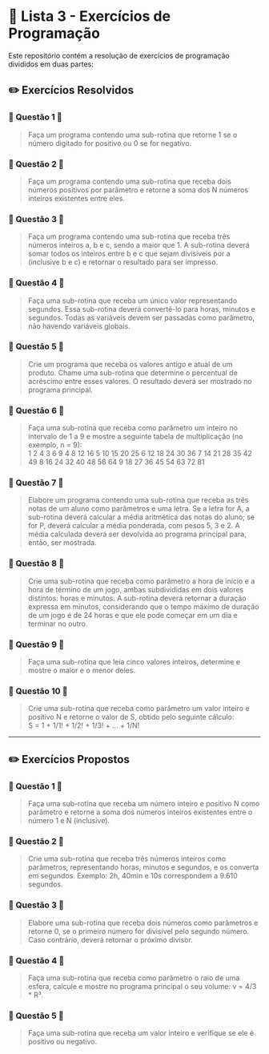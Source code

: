 
# 📝 Lista 3 - Exercícios de Programação  
Este repositório contém a resolução de exercícios de programação divididos em duas partes:  

## ✏️ Exercícios Resolvidos

### 🔹 Questão 1 🔹  
> Faça um programa contendo uma sub-rotina que retorne 1 se o número digitado for positivo ou 0 se for negativo.

### 🔹 Questão 2 🔹  
> Faça um programa contendo uma sub-rotina que receba dois números positivos por parâmetro e retorne a soma dos N números inteiros existentes entre eles.

### 🔹 Questão 3 🔹  
> Faça um programa contendo uma sub-rotina que receba três números inteiros a, b e c, sendo a maior que 1. A sub-rotina deverá somar todos os inteiros entre b e c que sejam divisíveis por a (inclusive b e c) e retornar o resultado para ser impresso.

### 🔹 Questão 4 🔹  
> Faça uma sub-rotina que receba um único valor representando segundos. Essa sub-rotina deverá convertê-lo para horas, minutos e segundos. Todas as variáveis devem ser passadas como parâmetro, não havendo variáveis globais.

### 🔹 Questão 5 🔹  
> Crie um programa que receba os valores antigo e atual de um produto. Chame uma sub-rotina que determine o percentual de acréscimo entre esses valores. O resultado deverá ser mostrado no programa principal.

### 🔹 Questão 6 🔹  
> Faça uma sub-rotina que receba como parâmetro um inteiro no intervalo de 1 a 9 e mostre a seguinte tabela de multiplicação (no exemplo, n = 9):  
> 1 2 4 3 6 9 4 8 12 16 5 10 15 20 25 6 12 18 24 30 36 7 14 21 28 35 42 49 8 16 24 32 40 48 56 64 9 18 27 36 45 54 63 72 81

### 🔹 Questão 7 🔹  
> Elabore um programa contendo uma sub-rotina que receba as três notas de um aluno como parâmetros e uma letra. Se a letra for A, a sub-rotina deverá calcular a média aritmética das notas do aluno; se for P, deverá calcular a média ponderada, com pesos 5, 3 e 2. A média calculada deverá ser devolvida ao programa principal para, então, ser mostrada.

### 🔹 Questão 8 🔹  
> Crie uma sub-rotina que receba como parâmetro a hora de início e a hora de término de um jogo, ambas subdivididas em dois valores distintos: horas e minutos. A sub-rotina deverá retornar a duração expressa em minutos, considerando que o tempo máximo de duração de um jogo é de 24 horas e que ele pode começar em um dia e terminar no outro.

### 🔹 Questão 9 🔹  
> Faça uma sub-rotina que leia cinco valores inteiros, determine e mostre o maior e o menor deles.

### 🔹 Questão 10 🔹  
> Crie uma sub-rotina que receba como parâmetro um valor inteiro e positivo N e retorne o valor de S, obtido pelo seguinte cálculo:  
> S = 1 + 1/1! + 1/2! + 1/3! + ... + 1/N!

---
## ✏️  Exercícios Propostos

### 🔹 Questão 1 🔹  
> Faça uma sub-rotina que receba um número inteiro e positivo N como parâmetro e retorne a soma dos números inteiros existentes entre o número 1 e N (inclusive).

### 🔹 Questão 2 🔹  
> Crie uma sub-rotina que receba três números inteiros como parâmetros, representando horas, minutos e segundos, e os converta em segundos. Exemplo: 2h, 40min e 10s correspondem a 9.610 segundos.

### 🔹 Questão 3 🔹  
> Elabore uma sub-rotina que receba dois números como parâmetros e retorne 0, se o primeiro número for divisível pelo segundo número. Caso contrário, deverá retornar o próximo divisor.

### 🔹 Questão 4 🔹  
> Faça uma sub-rotina que receba como parâmetro o raio de uma esfera, calcule e mostre no programa principal o seu volume: v = 4/3 * R³.

### 🔹 Questão 5 🔹  
> Faça uma sub-rotina que receba um valor inteiro e verifique se ele é positivo ou negativo.